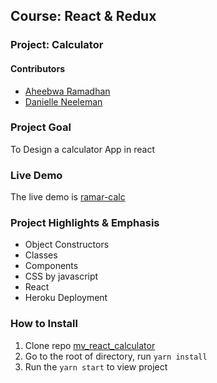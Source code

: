 ## Course: React & Redux

### Project: Calculator

#### Contributors

- [Aheebwa Ramadhan](https://github.com/raheebwa)
- [Danielle Neeleman](https://github.com/Techdaan1)

### Project Goal

To Design a calculator App in react

### Live Demo

The live demo is [ramar-calc](https://ramar-calc.herokuapp.com/)

### Project Highlights & Emphasis

- Object Constructors
- Classes
- Components
- CSS by javascript
- React
- Heroku Deployment

### How to Install

1. Clone repo [mv_react_calculator](https://git@github.com:raheebwa/mv_react_calculator.git)
2. Go to the root of directory, run `yarn install`
3. Run the `yarn start` to view project
